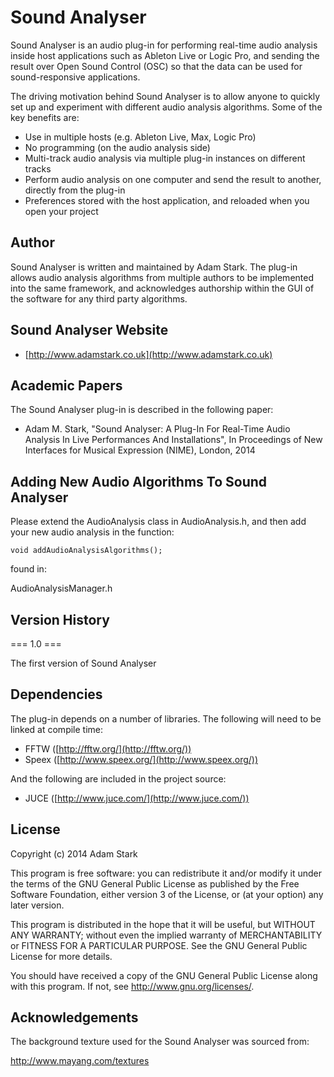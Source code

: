 Sound Analyser
==============

Sound Analyser is an audio plug-in for performing real-time audio analysis inside host applications such as Ableton Live or Logic Pro, and sending the result over Open Sound Control (OSC) so that the data can be used for sound-responsive applications. 

The driving motivation behind Sound Analyser is to allow anyone to quickly set up and experiment with different audio analysis algorithms. Some of the key benefits are:

* Use in multiple hosts (e.g. Ableton Live, Max, Logic Pro)
* No programming (on the audio analysis side)
* Multi-track audio analysis via multiple plug-in instances on different tracks
* Perform audio analysis on one computer and send the result to another, directly from the plug-in
* Preferences stored with the host application, and reloaded when you open your project

Author
------

Sound Analyser is written and maintained by Adam Stark. The plug-in allows audio analysis algorithms from multiple authors to be implemented into the same framework, and acknowledges authorship within the GUI of the software for any third party algorithms. 

Sound Analyser Website
----------------------

* [http://www.adamstark.co.uk](http://www.adamstark.co.uk)


Academic Papers
---------------

The Sound Analyser plug-in is described in the following paper:

* Adam M. Stark, "Sound Analyser: A Plug-In For Real-Time Audio Analysis In Live Performances And Installations", In Proceedings of New Interfaces for Musical Expression (NIME), London, 2014

Adding New Audio Algorithms To Sound Analyser
---------------------------------------------

Please extend the AudioAnalysis class in AudioAnalysis.h, and then add your new audio analysis in the function:

	void addAudioAnalysisAlgorithms();

found in:

AudioAnalysisManager.h

Version History
---------------

=== 1.0 ===

The first version of Sound Analyser


Dependencies
------------

The plug-in depends on a number of libraries. The following will need to be linked at compile time:

* FFTW ([http://fftw.org/](http://fftw.org/))
* Speex ([http://www.speex.org/](http://www.speex.org/))

And the following are included in the project source:

* JUCE ([http://www.juce.com/](http://www.juce.com/))

License
-------

Copyright (c) 2014 Adam Stark

This program is free software: you can redistribute it and/or modify
it under the terms of the GNU General Public License as published by
the Free Software Foundation, either version 3 of the License, or
(at your option) any later version.

This program is distributed in the hope that it will be useful,
but WITHOUT ANY WARRANTY; without even the implied warranty of
MERCHANTABILITY or FITNESS FOR A PARTICULAR PURPOSE.  See the
GNU General Public License for more details.

You should have received a copy of the GNU General Public License
along with this program.  If not, see <http://www.gnu.org/licenses/>.

Acknowledgements
----------------

The background texture used for the Sound Analyser was sourced from:

http://www.mayang.com/textures